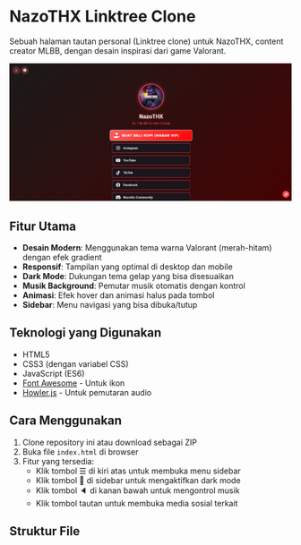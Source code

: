 # NazoTHX Linktree Clone

Sebuah halaman tautan personal (Linktree clone) untuk NazoTHX, content creator MLBB, dengan desain inspirasi dari game Valorant.

![Preview](preview.jpg)

## Fitur Utama

- **Desain Modern**: Menggunakan tema warna Valorant (merah-hitam) dengan efek gradient
- **Responsif**: Tampilan yang optimal di desktop dan mobile
- **Dark Mode**: Dukungan tema gelap yang bisa disesuaikan
- **Musik Background**: Pemutar musik otomatis dengan kontrol
- **Animasi**: Efek hover dan animasi halus pada tombol
- **Sidebar**: Menu navigasi yang bisa dibuka/tutup

## Teknologi yang Digunakan

- HTML5
- CSS3 (dengan variabel CSS)
- JavaScript (ES6)
- [Font Awesome](https://fontawesome.com/) - Untuk ikon
- [Howler.js](https://howlerjs.com/) - Untuk pemutaran audio

## Cara Menggunakan

1. Clone repository ini atau download sebagai ZIP
2. Buka file `index.html` di browser
3. Fitur yang tersedia:
   - Klik tombol ☰ di kiri atas untuk membuka menu sidebar
   - Klik tombol 🌙 di sidebar untuk mengaktifkan dark mode
   - Klik tombol 🔈 di kanan bawah untuk mengontrol musik
   - Klik tombol tautan untuk membuka media sosial terkait

## Struktur File
